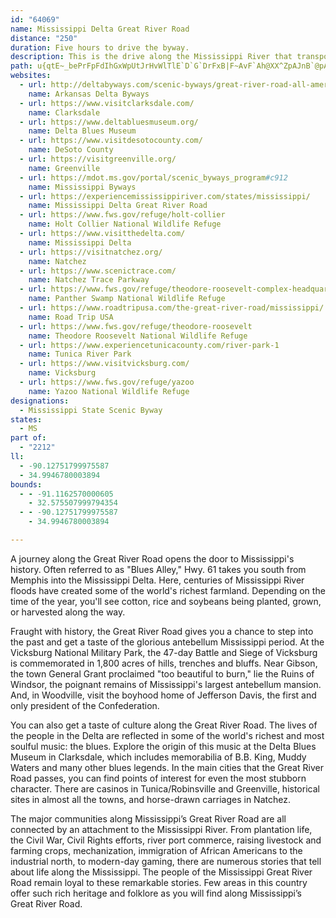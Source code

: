 ```yaml
---
id: "64069"
name: Mississippi Delta Great River Road
distance: "250"
duration: Five hours to drive the byway.
description: This is the drive along the Mississippi River that transports you to an age of steamships and horse-drawn carriages.
path: u{qtE~_bePrFpFdIhGxWpUtJrHvWlTlE`D`G`DrFxB|F~AvF`Ah@XX^ZpAJnB`@pAh@p@dB`AjGzB`KxCjHbBlm@hKOzM?~BrCf@zMrDV^Nx@SdCChKEfA]hBwNna@i@jBSjBoA~jCNtFnCjWv@~D~@`BvE~EjHlGxDlH~@nAlMzNzAjBdAxBlBnG\p@z@`AnA~@|Bx@rENlPC`@PNZBd@YveAEfa@PlAl@b@lfDf@zl@e@dLSthA_@tLhLnGzH|BpDzEzJtn@|}Av`BvcE|C`HrC`FhBpC`I~IjKbIbHfEhEjEbP|KxAb@o@nED~@Xx@pE`EjAxAtl@je@pGrE|Ah@dASrHmF|@xAlBhBhE`DjOhK`NrJtH`FjLzHhCrBpYfSvVvP|y@zk@xBpAjLtId_@vW`UlOjiBzoAzM`JbC~@fFhAv}@zYtTrHp~Bru@dLjEfHzDrDdCrE~DjExFnHbLfAtBlFfMvGxMnAbBlCvBjAr@b@j@bRjZbE~ErEhEbEjDtI`FlGlClCx@lB\tAF`l@k@fm@[bh@k@v@D|@RzB`CnB~CxAjBfBnD\Rt@NfGW~ClAvGdAbAXhAl@~@D?~@jIPbYnBrWjAja@rC?`BfO~@`^vCbyAfKnq@nEhe@lDlJj@rr@nFlMp@~N~AtG`BlExA|DdBxC`BpFlDdx@xo@re@j_@|FbF~m@|f@rh@`a@tc@|^dr@zi@~DpCfH|FnEbDxC`BlCjBdInGxClBxD`BfCv@lCd@lGP~BEjPqAnJKt^yCfH[~MJtAF`Gj@|GnAxA\fFjBhcCtpAla@xSvHfE`F~CxE|BzGlC|GzAlEXxA?|{AgHlBAtDRtDjAxF`D~t@lc@dYbQxEpBzBl@hKxBj`@hHzJvBxhBj]hElAfCdAlJfEjDlB|LtHlBvAl@x@l@l@bIlFCvAd@`c@C~A]dBmClDcCfGm@dAcFnFy@lAcBdF?Rl@pAgRvOyDxDyCnD}BdDovBphDa[ff@cEjI_B`EiBnGfk@a@`KTlFXfGj@~{B~Zr}@lMnHfB|GlC`pAlj@bHvDpC~B~U~XzDzDdA~@jHxE`ObJvDvClDtEnBdDlBlExCtFrCrD|CpCpHnEbfFrrCfsAlt@tjDtlB~`@hTrDzBfVtMnGxDzFxDpErDneAd`AbJ~HzF`E~fFbkD`eD|zBzIrFj~CnuBlBfCrBfDhB~BXRfcAhvAh[vb@lI`JpLhNv`@d^|EdC`NnMrjAxeAnf@jc@dJbJbFdIlSr^vXrg@hw@rvAjw@xwAdcDt_G~BvD~D~EtFbFbDxBpG`D|G|BnJzAtERp}GbRpm@JvEAvKYfFDjK`@vlA^xD\hDt@vEjBbCtArD~CfBlBhA~A`BxC`AtBpJtWhBrErBnE~A|CxAlCrBzC|lBpfCzv@hcAvJvJrjItkHbAdAbB~BrCrFpA`Ev@rEhAdOjAxFn@pB`AtB`A`BdC~CjpAfnAtQxPtgCxcCng@~e@h\x[rWhVlV`VpG|F~`@j`@~e@pd@bB`Ah@LppAaArEM|]]|B[vCy@fE_CdSiSdBkCzDcHvE_FbByBdB_DzJ_Tn_@uv@fEsGnQiWbHkJrB}ClEyHpFkO|IoU|BeEbF}H`HgItKcKjCqBxKeGxFaCfGqB~IwBbHi@lF?~KjAfJxBpEj@fECjXPdSQ~CGjt@aDvCEp{DlEf]h@hvApAdo@x@zgBdBjj@~@vmAlAfCJrDr@bFzB~Bv@fAP~AHvFBdRKvDXhAVbBf@dNrGnBzAdCrC~DdFpcBlrBdKvMdU`XplApxArVnZxA`Cx@`B~@pCj@`DXxCzEfcA`@lG|@lF|AjEnAzBbDlDlWvSbDbC`DfBnPfIrFfDtHfH~DxCzYtRbUhPxCfDzHbK|E~GnBfDrCdGjHnQzJfZ|B|E`BzBnBlBjDpBnC`A`BXdCRbTO|{FeInRs@hP{Aj^sFzlFa{@rQaDrJaC`K}CxI{CtGqCvZ_ObcFofCvDaBpH{BxD}@jH_Aj^{BZDjFe@rXeBpKa@vlB{LfJc@`F?bb@|@~o@QdGFbtBxH`h@~AjQx@jHPf@OtADlXjAxkGpThPr@vP^xEMjKmAlXgE~a@_GhQuC`LyAv\mFj~@_NrUuC`|@gMbG[tNRtMtAx`@`KjMpDrc@`L`q@jQ|CjA|FrCrH`FhJjHxDfBpFfBvn@hPt_@lJnRlFbc@fLv{Cvw@bHdBrGfAbE^pGTxEA`Ia@hLiBrpAkUfAQ|FSbDBnCLjCXbDl@rGvBp^pQjDpAxDfAbDr@bEl@|D^jIVx_CqA|CMzBWdE_ArFcCvAy@nD}CbTsWboB{cCvEiFrDmDhGqEtFuCvD_Bl}E{oBpm@uVbQsHxgAsc@z`@kPbBw@|AaAz@w@|AoB|hAuvBfKuOzFeH|IyJdy@{p@rBmAvBy@rCm@|AShA?|i@?vaB_@pqAKv~Cs@~v@?xCSlDs@zn@sSxBc@|AItABfBZ~S~GxB`@~ObB|@f@b@lAzAxpBI|FUrD[~BqAjGsCnH_k@xhAgAzC_AjD{CfMuAzG[zCmCn`AHhHbEdf@dAbH~@jDlAdD~DfHbq@by@`Z`_@nTtWfEzFh@X~@RlGd@jCDzw@fEzJ\by@hE|c@pBfCRtBf@~BjAvA`AxAvArBfDz@xBfIbYtHpXhBzDhAdB|DzDfHdF|C`BlGlBpKvBt`AbT|c@lJdc@zJ|VhFjNdDfEjBrBnAjAdApDjExAbClHfPnRr`@rOh\bCzDhDpDlA`AfEdChEbB`cB`a@|ShFdBp@bCtA|BbB~BlCfBnCnArCx@`C`G`VdBfGvBfEdBdC~A`BhBxAlBdAzClAbF|@|CHdCE`E]pa@sHhn@sKxCaAdCeBxBgCfB_Ep\ejAbB{HhAiJf@mJB{GeDwdBoA{d@CyLFaEVkGlAkNd@eExAcJ|AaH~Mkg@rBoGdBwDpEaGlGuEnu@ca@xOgIxB_AxCgAlXuH|^aKzAYhAKlDJdTlBlA@lBGzBe@lA[fCkAdDsCfCuDn@eBd@kBxKgg@~@iGTkDzBwv@\uS^_JNcBrMu~@t@iHpGi{BKqB]oBgIm\{@oCw@gByBaEsCkEiC{ByDoBw@g@y@y@iBsCo@sBSaAUmDN}Cd@uBvDuJh@eC|Egb@N}B?sAUgDy@{CoLoUqKwV_AsCc@yC?yCNyAlBsMd@u@x@QrOxEdB^fDf@hDPbE?lDQtGgAfEqAdF}BnNkHre@cT`iCalAlViKjCcBf\iOfDsBhE_Ex@gAxCaFbBmEhAgEb@mCn@qHM}k@Uo[S_y@ByITaEx@eGtGac@jAeGfBiE~AgCtByBnCiBlB{@`EmAneAqZfE}AvFmDp_@kXlDuB~D}ApDy@bBS|FMhC@r_@jBzPf@rCBzFWt[gFhKyB~OyExeBip@jHmCxEsAnAQvDGhCNvt@dJrIz@bEG|EeAxBkAbCcBlNkMd{@wu@
websites:
  - url: http://deltabyways.com/scenic-byways/great-river-road-all-american-road/
    name: Arkansas Delta Byways
  - url: https://www.visitclarksdale.com/
    name: Clarksdale
  - url: https://www.deltabluesmuseum.org/
    name: Delta Blues Museum
  - url: https://www.visitdesotocounty.com/
    name: DeSoto County
  - url: https://visitgreenville.org/
    name: Greenville
  - url: https://mdot.ms.gov/portal/scenic_byways_program#c912
    name: Mississippi Byways
  - url: https://experiencemississippiriver.com/states/mississippi/
    name: Mississippi Delta Great River Road
  - url: https://www.fws.gov/refuge/holt-collier
    name: Holt Collier National Wildlife Refuge
  - url: https://www.visitthedelta.com/
    name: Mississippi Delta
  - url: https://visitnatchez.org/
    name: Natchez
  - url: https://www.scenictrace.com/
    name: Natchez Trace Parkway
  - url: https://www.fws.gov/refuge/theodore-roosevelt-complex-headquarters-panther-swamp
    name: Panther Swamp National Wildlife Refuge
  - url: https://www.roadtripusa.com/the-great-river-road/mississippi/
    name: Road Trip USA
  - url: https://www.fws.gov/refuge/theodore-roosevelt
    name: Theodore Roosevelt National Wildlife Refuge
  - url: https://www.experiencetunicacounty.com/river-park-1
    name: Tunica River Park
  - url: https://www.visitvicksburg.com/
    name: Vicksburg
  - url: https://www.fws.gov/refuge/yazoo
    name: Yazoo National Wildlife Refuge
designations:
  - Mississippi State Scenic Byway
states:
  - MS
part of:
  - "2212"
ll:
  - -90.12751799975587
  - 34.9946780003894
bounds:
  - - -91.1162570000605
    - 32.575507999794354
  - - -90.12751799975587
    - 34.9946780003894

---
```


A journey along the Great River Road opens the door to Mississippi's history. Often referred to as "Blues Alley," Hwy. 61 takes you south from Memphis into the Mississippi Delta. Here, centuries of Mississippi River floods have created some of the world's richest farmland. Depending on the time of the year, you'll see cotton, rice and soybeans being planted, grown, or harvested along the way.

Fraught with history, the Great River Road gives you a chance to step into the past and get a taste of the glorious antebellum Mississippi period. At the Vicksburg National Military Park, the 47-day Battle and Siege of Vicksburg is commemorated in 1,800 acres of hills, trenches and bluffs. Near Gibson, the town General Grant proclaimed "too beautiful to burn," lie the Ruins of Windsor, the poignant remains of Mississippi's largest antebellum mansion. And, in Woodville, visit the boyhood home of Jefferson Davis, the first and only president of the Confederation.

You can also get a taste of culture along the Great River Road. The lives of the people in the Delta are reflected in some of the world's richest and most soulful music: the blues. Explore the origin of this music at the Delta Blues Museum in Clarksdale, which includes memorabilia of B.B. King, Muddy Waters and many other blues legends. In the main cities that the Great River Road passes, you can find points of interest for even the most stubborn character. There are casinos in Tunica/Robinsville and Greenville, historical sites in almost all the towns, and horse-drawn carriages in Natchez.

The major communities along Mississippi’s Great River Road are all connected by an attachment to the Mississippi River. From plantation life, the Civil War, Civil Rights efforts, river port commerce, raising livestock and farming crops, mechanization, immigration of African Americans to the industrial north, to modern-day gaming, there are numerous stories that tell about life along the Mississippi.  The people of the Mississippi Great River Road remain loyal to these remarkable stories. Few areas in this country offer such rich heritage and folklore as you will find along Mississippi’s Great River Road.

